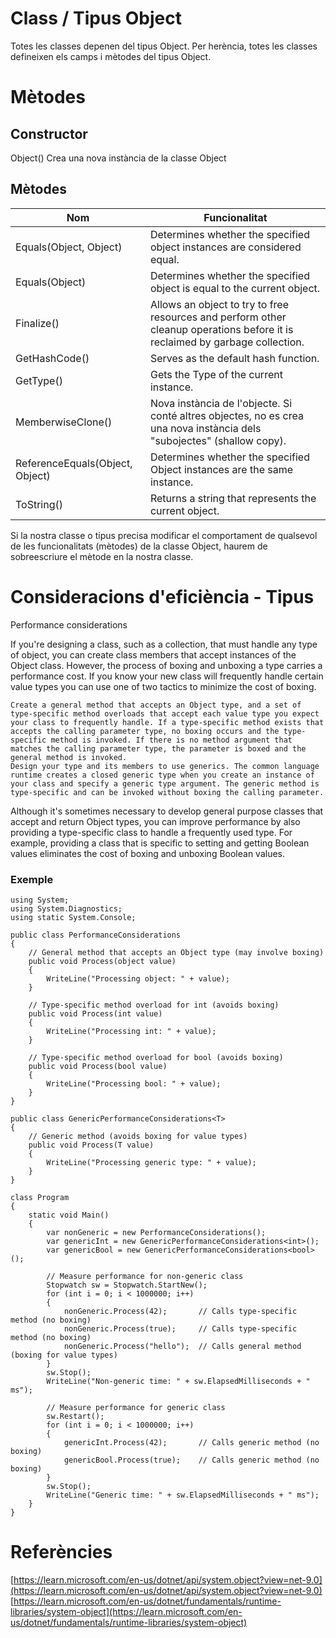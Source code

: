 # Class / Tipus Object

Totes les classes depenen del tipus Object. Per herència, totes les classes defineixen els camps i mètodes del tipus Object.

# Mètodes

## Constructor

Object() 	 Crea una nova instància de la classe Object

## Mètodes

| Nom   | Funcionalitat  |
|--------------|---------|
| Equals(Object, Object) | Determines whether the specified object instances are considered equal. |
| Equals(Object)	| Determines whether the specified object is equal to the current object. |
| Finalize() | Allows an object to try to free resources and perform other cleanup operations before it is reclaimed by garbage collection. |
| GetHashCode() | Serves as the default hash function. |
| GetType() | Gets the Type of the current instance. |
| MemberwiseClone() | Nova instància de l'objecte. Si conté altres objectes, no es crea una nova instància dels "subojectes" (shallow copy). |
| ReferenceEquals(Object, Object) | Determines whether the specified Object instances are the same instance. |
| ToString() | Returns a string that represents the current object. |

Si la nostra classe o tipus precisa modificar el comportament de qualsevol de les funcionalitats (mètodes) de la classe Object, haurem de sobreescriure el mètode en la nostra classe.

# Consideracions d'eficiència - Tipus <T>

Performance considerations

If you're designing a class, such as a collection, that must handle any type of object, you can create class members that accept instances of the Object class. However, the process of boxing and unboxing a type carries a performance cost. If you know your new class will frequently handle certain value types you can use one of two tactics to minimize the cost of boxing.

    Create a general method that accepts an Object type, and a set of type-specific method overloads that accept each value type you expect your class to frequently handle. If a type-specific method exists that accepts the calling parameter type, no boxing occurs and the type-specific method is invoked. If there is no method argument that matches the calling parameter type, the parameter is boxed and the general method is invoked.
    Design your type and its members to use generics. The common language runtime creates a closed generic type when you create an instance of your class and specify a generic type argument. The generic method is type-specific and can be invoked without boxing the calling parameter.

Although it's sometimes necessary to develop general purpose classes that accept and return Object types, you can improve performance by also providing a type-specific class to handle a frequently used type. For example, providing a class that is specific to setting and getting Boolean values eliminates the cost of boxing and unboxing Boolean values.

### Exemple

```CSharp
using System;
using System.Diagnostics;
using static System.Console;

public class PerformanceConsiderations
{
    // General method that accepts an Object type (may involve boxing)
    public void Process(object value)
    {
        WriteLine("Processing object: " + value);
    }

    // Type-specific method overload for int (avoids boxing)
    public void Process(int value)
    {
        WriteLine("Processing int: " + value);
    }

    // Type-specific method overload for bool (avoids boxing)
    public void Process(bool value)
    {
        WriteLine("Processing bool: " + value);
    }
}

public class GenericPerformanceConsiderations<T>
{
    // Generic method (avoids boxing for value types)
    public void Process(T value)
    {
        WriteLine("Processing generic type: " + value);
    }
}

class Program
{
    static void Main()
    {
        var nonGeneric = new PerformanceConsiderations();
        var genericInt = new GenericPerformanceConsiderations<int>();
        var genericBool = new GenericPerformanceConsiderations<bool>();

        // Measure performance for non-generic class
        Stopwatch sw = Stopwatch.StartNew();
        for (int i = 0; i < 1000000; i++)
        {
            nonGeneric.Process(42);       // Calls type-specific method (no boxing)
            nonGeneric.Process(true);     // Calls type-specific method (no boxing)
            nonGeneric.Process("hello");  // Calls general method (boxing for value types)
        }
        sw.Stop();
        WriteLine("Non-generic time: " + sw.ElapsedMilliseconds + " ms");

        // Measure performance for generic class
        sw.Restart();
        for (int i = 0; i < 1000000; i++)
        {
            genericInt.Process(42);       // Calls generic method (no boxing)
            genericBool.Process(true);    // Calls generic method (no boxing)
        }
        sw.Stop();
        WriteLine("Generic time: " + sw.ElapsedMilliseconds + " ms");
    }
}
```

# Referències

[https://learn.microsoft.com/en-us/dotnet/api/system.object?view=net-9.0](https://learn.microsoft.com/en-us/dotnet/api/system.object?view=net-9.0)
[https://learn.microsoft.com/en-us/dotnet/fundamentals/runtime-libraries/system-object](https://learn.microsoft.com/en-us/dotnet/fundamentals/runtime-libraries/system-object)

